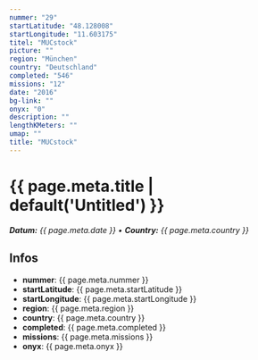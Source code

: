 ```yaml
---
nummer: "29"
startLatitude: "48.128008"
startLongitude: "11.603175"
titel: "MUCstock"
picture: ""
region: "München"
country: "Deutschland"
completed: "546"
missions: "12"
date: "2016"
bg-link: ""
onyx: "0"
description: ""
lengthKMeters: ""
umap: ""
title: "MUCstock"
---
```

# {{ page.meta.title | default('Untitled') }}

_**Datum:** {{ page.meta.date }} • **Country:** {{ page.meta.country }}_

## Infos
- **nummer**: {{ page.meta.nummer }}
- **startLatitude**: {{ page.meta.startLatitude }}
- **startLongitude**: {{ page.meta.startLongitude }}
- **region**: {{ page.meta.region }}
- **country**: {{ page.meta.country }}
- **completed**: {{ page.meta.completed }}
- **missions**: {{ page.meta.missions }}
- **onyx**: {{ page.meta.onyx }}
